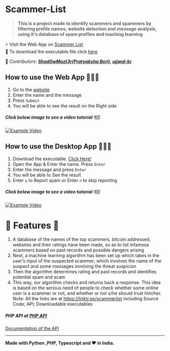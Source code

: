 # Scammer-List
>**This is a project made to identify scammers and spammers by filtering profile names, website detection and message analysis, using it's database of spam profiles and maching learning**

⚡ Visit the Web App on [Scammer List](https://scammerlist.now.sh) <br>
🚀 To download the executable file click <a href="https://github.com/Shad0wMazt3r/Scammer-List/blob/master/scammer-list.exe?raw=true">here</a>

🌟 *Contributors: **[Shad0wMazt3r(Pratyaksha Beri)](https://github.com/Shad0wMazt3r), [ujjwal-kr](https://github.com/ujjwal-kr)*** <br>

## How to use the Web App 👨🏻‍💻
1. Go to the [website](https://scammerlist.now.sh)<br>
2. Enter the name and the message<br>
3. Press `Submit`<br>
4. You will be able to see the result on the Right side<br>
##### Click below image to see a video tutorial 👇🏼
[![Example Video](https://i.ibb.co/gMRYQ2M/Scammer-List-Web-App.png)](https://raw.githubusercontent.com/Shad0wMazt3r/Scammer-List/Screenshots/Web%20App.webm)<br>
## How to use the Desktop App 👨🏻‍💻
1. Download the executable. [Click Here!](https://github.com/Shad0wMazt3r/Scammer-List/releases/download/v1.0/scammer-list.exe)<br>
2. Open the App & Enter the name. Press `Enter`<br>
3. Enter the message and press `Enter`<br>
4. You will be able to See the result<br>
5. Enter `y` to Report spam or Enter `n` to skip reporting<br>
##### Click below image to see a video tutorial 👇🏼
<a href="https://raw.githubusercontent.com/Shad0wMazt3r/Scammer-List/Screenshots/Desktop%20App.webm">![Example Video](https://i.ibb.co/YLXwSqd/Desktop-App.png)</a><br>
# 🚀 Features 🚀  
1. A database of the names of the top scammers, bitcoin addressed, websites and their ratings have been made, so as to list infamous scammers based on past records and possible dangers arising
2. Next, a machine learning algorithm has been set up which takes in the user’s input of the suspected scammer, which involves the name of the suspect and some messages involving the threat suspicion
3. Then the algorithm determines rating and past records and identifies potential spam and scam
4. This way, our algorithm checks and returns back a response. This idea is based on the serious need of people to check whether some online user is a scammer or not, and whether or not s/he should trust him/her.
Note: All the links are at https://linktr.ee/scammerlist including Source Code; API; Downloadable executables

##### PHP API at [PHP API](http://54.162.146.101/api.php)<br>
[Documentation of the API](https://github.com/Shad0wMazt3r/Scammer-List/blob/master/API/Documentation.md)<br>
<hr>
<b>Made with Python ,PHP, Typescript and ❤️ in India.</b><br>

